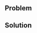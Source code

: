 <!--
 Change Github PR Title 

 Your title must be in the following format: 
 - `topic(Area): Feature`
 - `Topic` must be one of `build|ci|docs|feat|fix|perf|refactor|chore|test`

 Sample Titles:
 - `feat(Enterprise)`: Backups can now get credentials from IAM
 - `fix(Query)`: Skipping floats that cannot be Marshalled in JSON
 - `perf: [Breaking]` json encoding is now 35% faster if SIMD is present
 - `chore`: all chores/tests will be excluded from the CHANGELOG
 -->

## Problem
 <!--
 Please add a description with these things:
 1. Explain the problem by providing a good description.
 2. If it fixes any GitHub issues, say "Fixes #GitHubIssue".
 3. If it corresponds to a Jira issue, say "Fixes DGRAPH-###".
 4. If this is a breaking change, please prefix `[Breaking]` in the title. In the description, please put a note with exactly who these changes are breaking for.
 -->

## Solution
 <!--
 Please add a description with these things:
 1. Explain the solution to make it easier to review the PR.
 2. Make it easier for the reviewer by describing complex sections with comments.
 -->